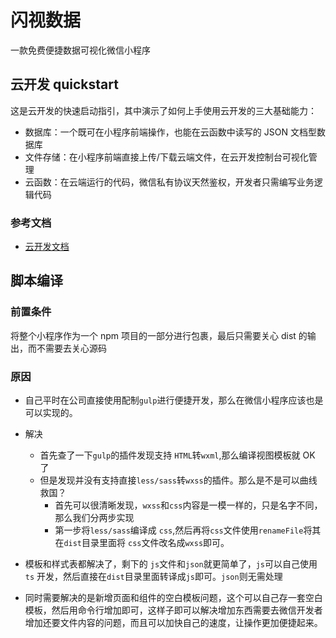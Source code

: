 # 闪视数据
一款免费便捷数据可视化微信小程序

## 云开发 quickstart

这是云开发的快速启动指引，其中演示了如何上手使用云开发的三大基础能力：

- 数据库：一个既可在小程序前端操作，也能在云函数中读写的 JSON 文档型数据库
- 文件存储：在小程序前端直接上传/下载云端文件，在云开发控制台可视化管理
- 云函数：在云端运行的代码，微信私有协议天然鉴权，开发者只需编写业务逻辑代码

### 参考文档

- [云开发文档](https://developers.weixin.qq.com/miniprogram/dev/wxcloud/basis/getting-started.html)

## 脚本编译

### 前置条件
将整个小程序作为一个 npm 项目的一部分进行包裹，最后只需要关心 dist 的输出，而不需要去关心源码

### 原因
- 自己平时在公司直接使用配制`gulp`进行便捷开发，那么在微信小程序应该也是可以实现的。
- 解决
    - 首先查了一下`gulp`的插件发现支持 `HTML`转`wxml`,那么编译视图模板就 OK 了
    - 但是发现并没有支持直接`less/sass`转`wxss`的插件。那么是不是可以曲线救国？
        - 首先可以很清晰发现，`wxss`和`css`内容是一模一样的，只是名字不同，那么我们分两步实现
        - 第一步将`less/sass`编译成 `css`,然后再将`css`文件使用`renameFile`将其在`dist`目录里面将 `css`文件改名成`wxss`即可。

- 模板和样式表都解决了，剩下的 `js`文件和`json`就更简单了，`js`可以自己使用 `ts` 开发，然后直接在`dist`目录里面转译成`js`即可。`json`则无需处理

- 同时需要解决的是新增页面和组件的空白模板问题，这个可以自己存一套空白模板，然后用命令行增加即可，这样子即可以解决增加东西需要去微信开发者增加还要文件内容的问题，而且可以加快自己的速度，让操作更加便捷起来。
